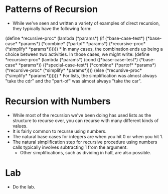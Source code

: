 Patterns of Recursion
=====================
* While we've seen and written a variety of examples of direct recursion, 
  they typically have the following form:
<boxcode>
(define *recursive-proc*
  (lambda (*params*)
    (if (*base-case-test*)
        (*base-case* *params*)
        (*combine* (*partof* *params*)
                 (*recursive-proc* (*simplify* *params*))))))
</boxcode>
* In many cases, the combination ends up being a choice between two
  activities.  In those cases, we might write:
<boxcode>
(define *recursive-proc*
  (lambda (*params*)
    (cond
      ((*base-case-test*) 
       (*base-case* *params*))
      ((*special-case-test*)
        (*combine* (*partof* *params*)
                 (*recursive-proc* (*simplify* *params*))))
      (else
        (*recursive-proc* (*simplify* *params*))))))
</boxcode>
* For lists, the simplification was almost always "take the cdr"
  and the "part-of" was almost always "take the car".

Recursion with Numbers
======================
* While most of the recursion we've been doing has used lists as the structure to recurse over, you can recurse with many different kinds of values.
* It is fairly common to recurse using numbers.
* The natural base cases for integers are when you hit 0 or when you hit 1.
* The natural simplification step for recursive procedure using numbers calls typically involves subtracting 1 from the argument.
    * Other simplifications, such as dividing in half, are also possible.

Lab
===
* Do [](../Labs/numeric-recursion.html)the lab</a>.

